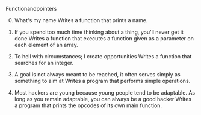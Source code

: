 Functionandpointers

0. What's my name
Writes a function that prints a name.

1. If you spend too much time thinking about a thing, you'll never get it done
Writes a function that executes a function given as a parameter on each element of an array.

2. To hell with circumstances; I create opportunities
Writes a function that searches for an integer.

3. A goal is not always meant to be reached, it often serves simply as something to aim at
Writes a program that performs simple operations.

4. Most hackers are young because young people tend to be adaptable. As long as you remain adaptable, you can always be a good hacker
Writes a program that prints the opcodes of its own main function.
